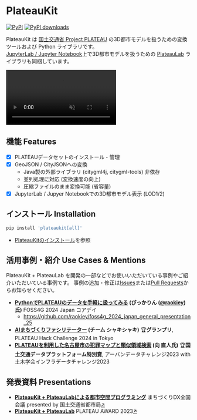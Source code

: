 # PlateauKit

[![PyPI](https://img.shields.io/pypi/v/plateaukit.svg)](https://pypi.org/project/plateaukit/)
[![PyPI downloads](https://img.shields.io/pypi/dm/plateaukit.svg)](https://pypistats.org/packages/plateaukit)

PlateauKit は <a href="https://www.mlit.go.jp/plateau/" target="_blank">国土交通省 Project PLATEAU</a> の3D都市モデルを扱うための変換ツールおよび Python ライブラリです。<br />
[JupyterLab / Jupyter Notebook](https://jupyter.org/)上で3D都市モデルを扱うための [PlateauLab](lab/index.md) ライブラリも同梱しています。

<!-- - [ブラウザで試す (試験版)](/plateaukit/jupyterlite/notebooks/?path=demo.ipynb) -->

<!-- <figure markdown="span">
  ![landing image](./assets/landing.png){ width="320" }
</figure> -->

<div><video controls src="assets/sample2-web.mp4" muted="false"></video></div>

## 機能 Features

- [x] PLATEAUデータセットのインストール・管理
- [x] GeoJSON / CityJSONへの変換
    - Java製の外部ライブラリ (citygml4j, citygml-tools) 非依存
    - 並列処理に対応 (変換速度の向上)
    - 圧縮ファイルのまま変換可能 (省容量)
- [x] JupyterLab / Jupyer Notebookでの3D都市モデル表示 (LOD1/2)

## インストール Installation

```bash
pip install 'plateaukit[all]'
```

- [PlateauKitのインストール](install.md)を参照

## 活用事例・紹介 Use Cases & Mentions

PlateauKit + PlateauLab を開発の一部などでお使いいただいている事例やご紹介いただいている事例です。
事例の追加・修正は[Issues](https://github.com/ozekik/plateaukit/issues)または[Pull Requests](https://github.com/ozekik/plateaukit/pulls)からお知らせください。

- **[PythonでPLATEAUのデータを手軽に扱ってみる](https://youtu.be/D1JMQfmGwpg?si=tlSnFmwtkDPJPGd4&t=11949) (ぴっかりん ([@raokiey](https://github.com/raokiey)) 氏)** FOSS4G 2024 Japan コアデイ
  - <https://github.com/raokiey/foss4g_2024_japan_general_presentation_25>
- **[AIまちづくりファシリテーター](https://protopedia.net/prototype/6072) (チーム シャキシャキ)** 🏆**グランプリ**, PLATEAU Hack Challenge 2024 in Tokyo
- **[PLATEAUを利用した名古屋市の犯罪マップと類似領域検索](https://www.mlit-data.jp/#/ShowcaseDetail?id=Showcase18) (向 直人氏)** 🏆**国土交通データプラットフォーム特別賞**, アーバンデータチャレンジ2023 with 土木学会インフラデータチャレンジ2023

## 発表資料 Presentations

- **[PlateauKit + PlateauLabによる都市空間プログラミング](https://www.mlit.go.jp/plateau/file/events/doc/20240528_dxkaigi_Ozeki-shi.pdf)** まちづくりDX全国会議 presented by 国土交通省都市局[↗](https://www.mlit.go.jp/plateau/journal/j061/)
- **[PlateauKit + PlateauLab](https://speakerdeck.com/toshiseisaku/no-dot-4-plateaukit-plus-plateaulab)** PLATEAU AWARD 2023[↗](https://www.mlit.go.jp/plateau-next/2023/award/)

<div style="margin-bottom:10rem"></div>
